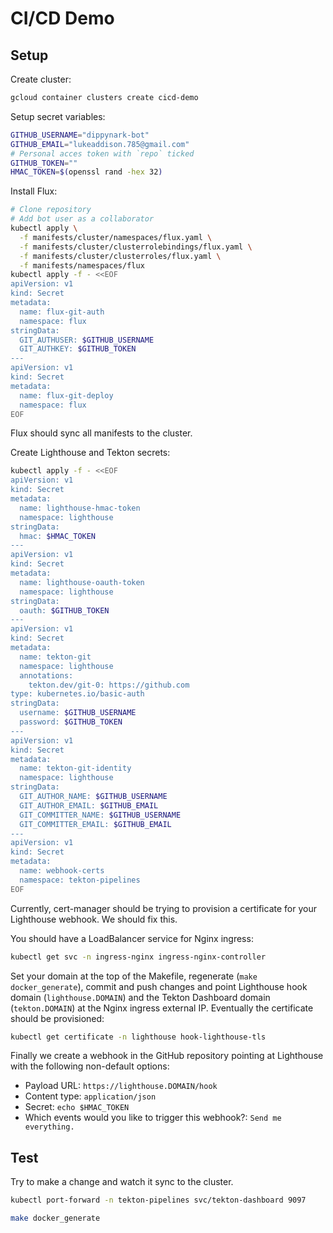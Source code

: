 # CI/CD Demo

## Setup

Create cluster:

```sh
gcloud container clusters create cicd-demo
```


Setup secret variables:

```sh
GITHUB_USERNAME="dippynark-bot"
GITHUB_EMAIL="lukeaddison.785@gmail.com"
# Personal acces token with `repo` ticked
GITHUB_TOKEN=""
HMAC_TOKEN=$(openssl rand -hex 32)
```

Install Flux:

```sh
# Clone repository
# Add bot user as a collaborator
kubectl apply \
  -f manifests/cluster/namespaces/flux.yaml \
  -f manifests/cluster/clusterrolebindings/flux.yaml \
  -f manifests/cluster/clusterroles/flux.yaml \
  -f manifests/namespaces/flux
kubectl apply -f - <<EOF
apiVersion: v1
kind: Secret
metadata:
  name: flux-git-auth
  namespace: flux
stringData:
  GIT_AUTHUSER: $GITHUB_USERNAME
  GIT_AUTHKEY: $GITHUB_TOKEN
---
apiVersion: v1
kind: Secret
metadata:
  name: flux-git-deploy
  namespace: flux
EOF
```

Flux should sync all manifests to the cluster.

Create Lighthouse and Tekton secrets:

```sh
kubectl apply -f - <<EOF
apiVersion: v1
kind: Secret
metadata:
  name: lighthouse-hmac-token
  namespace: lighthouse
stringData:
  hmac: $HMAC_TOKEN
---
apiVersion: v1
kind: Secret
metadata:
  name: lighthouse-oauth-token
  namespace: lighthouse
stringData:
  oauth: $GITHUB_TOKEN
---
apiVersion: v1
kind: Secret
metadata:
  name: tekton-git
  namespace: lighthouse
  annotations:
    tekton.dev/git-0: https://github.com
type: kubernetes.io/basic-auth
stringData:
  username: $GITHUB_USERNAME
  password: $GITHUB_TOKEN
---
apiVersion: v1
kind: Secret
metadata:
  name: tekton-git-identity
  namespace: lighthouse
stringData:
  GIT_AUTHOR_NAME: $GITHUB_USERNAME
  GIT_AUTHOR_EMAIL: $GITHUB_EMAIL
  GIT_COMMITTER_NAME: $GITHUB_USERNAME
  GIT_COMMITTER_EMAIL: $GITHUB_EMAIL
---
apiVersion: v1
kind: Secret
metadata:
  name: webhook-certs
  namespace: tekton-pipelines
EOF
```

Currently, cert-manager should be trying to provision a certificate for your Lighthouse webhook. We
should fix this.

You should have a LoadBalancer service for Nginx ingress:

```sh
kubectl get svc -n ingress-nginx ingress-nginx-controller
```

Set your domain at the top of the Makefile, regenerate (`make docker_generate`), commit and push
changes and point Lighthouse hook domain (`lighthouse.DOMAIN`) and the Tekton Dashboard domain
(`tekton.DOMAIN`) at the Nginx ingress external IP. Eventually the certificate should be
provisioned:

```sh
kubectl get certificate -n lighthouse hook-lighthouse-tls
```

Finally we create a webhook in the GitHub repository pointing at Lighthouse with the following
non-default options:

- Payload URL: `https://lighthouse.DOMAIN/hook`
- Content type: `application/json`
- Secret: `echo $HMAC_TOKEN`
- Which events would you like to trigger this webhook?: `Send me everything.`

## Test

Try to make a change and watch it sync to the cluster.

```sh
kubectl port-forward -n tekton-pipelines svc/tekton-dashboard 9097
```

```sh
make docker_generate
```
